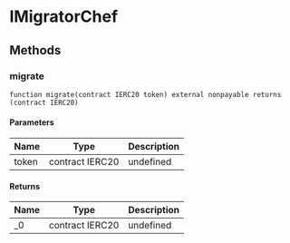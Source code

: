# IMigratorChef

## Methods

### migrate

```solidity
function migrate(contract IERC20 token) external nonpayable returns (contract IERC20)
```

#### Parameters

| Name  | Type            | Description |
| ----- | --------------- | ----------- |
| token | contract IERC20 | undefined   |

#### Returns

| Name | Type            | Description |
| ---- | --------------- | ----------- |
| \_0  | contract IERC20 | undefined   |
